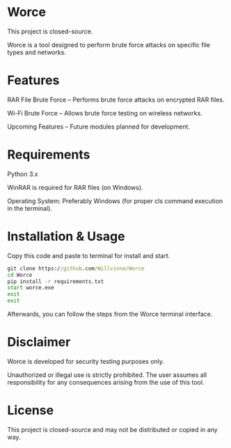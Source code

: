 # Worce
This project is closed-source.

Worce is a tool designed to perform brute force attacks on specific file types and networks.

# Features
RAR File Brute Force – Performs brute force attacks on encrypted RAR files.

Wi-Fi Brute Force – Allows brute force testing on wireless networks.

Upcoming Features – Future modules planned for development.

# Requirements
Python 3.x

WinRAR is required for RAR files (on Windows).

Operating System: Preferably Windows (for proper cls command execution in the terminal).

# Installation & Usage
Copy this code and paste to terminal for install and start.
```cmd
git clone https://github.com/Willvinne/Worce
cd Worce
pip install -r requirements.txt
start worce.exe
exit
exit
 ```
Afterwards, you can follow the steps from the Worce terminal interface.

# Disclaimer
Worce is developed for security testing purposes only.

Unauthorized or illegal use is strictly prohibited. The user assumes all responsibility for any consequences arising from the use of this tool.

# License
This project is closed-source and may not be distributed or copied in any way.
